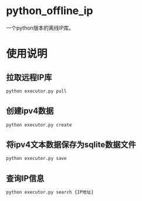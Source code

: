 # python_offline_ip
一个python版本的离线IP库。

# 使用说明
## 拉取远程IP库
```python
python executor.py pull
```

## 创建ipv4数据
```python
python executor.py create
```

## 将ipv4文本数据保存为sqlite数据文件
```python
python executor.py save
```

## 查询IP信息
```python
python executor.py search {IP地址}
```